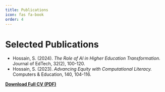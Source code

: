 ```yaml
---
title: Publications
icon: fas fa-book
order: 4
---
```


# Selected Publications

- Hossain, S. (2024). *The Role of AI in Higher Education Transformation.* Journal of EdTech, 32(2), 100-120.
- Hossain, S. (2023). *Advancing Equity with Computational Literacy.* Computers & Education, 140, 104-116.

[**Download Full CV (PDF)**](/assets/files/Shahin_Hossain_CV.pdf)
